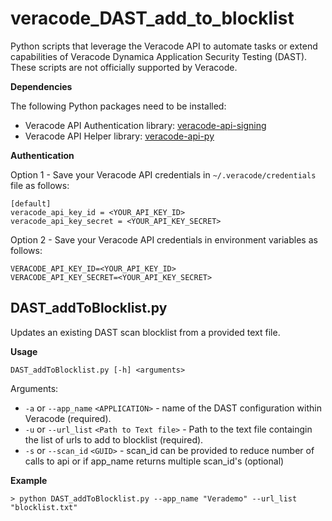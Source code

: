 # veracode_DAST_add_to_blocklist
Python scripts that leverage the Veracode API to automate tasks or extend capabilities of Veracode Dynamica Application Security Testing (DAST). These scripts are not officially supported by Veracode.

**Dependencies**

The following Python packages need to be installed:

* Veracode API Authentication library: [veracode-api-signing](https://pypi.org/project/veracode-api-signing/)
* Veracode API Helper library:  [veracode-api-py](https://pypi.org/project/veracode-api-py/)

**Authentication**

Option 1 - Save your Veracode API credentials in `~/.veracode/credentials` file as follows:

    [default]
    veracode_api_key_id = <YOUR_API_KEY_ID>
    veracode_api_key_secret = <YOUR_API_KEY_SECRET>

Option 2 - Save your Veracode API credentials in environment variables as follows:

    VERACODE_API_KEY_ID=<YOUR_API_KEY_ID>
    VERACODE_API_KEY_SECRET=<YOUR_API_KEY_SECRET>    

## DAST_addToBlocklist.py ##
Updates an existing DAST scan blocklist from a provided text file.

**Usage**

`DAST_addToBlocklist.py [-h] <arguments>`

Arguments:
* `-a` or `--app_name` `<APPLICATION>` - name of the DAST configuration within Veracode (required).
* `-u` or `--url_list` `<Path to Text file>` - Path to the text file containgin the list of urls to add to blocklist (required).
* `-s` or `--scan_id` `<GUID>` - scan_id can be provided to reduce number of calls to api or if app_name returns multiple scan_id's (optional)


**Example**
```
> python DAST_addToBlocklist.py --app_name "Verademo" --url_list "blocklist.txt"
```